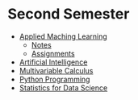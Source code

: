 # Second Semester
* [Applied Maching Learning](Second%20Semester/Applied%20Maching%20Learning/)
    * [Notes](/Applied%20Maching%20Learning/Notes)
    * [Assignments](/Applied%20Maching%20Learning/Assignments)
* [Artificial Intelligence]()
* [Multivariable Calculus]()
* [Python Programming]()
* [Statistics for Data Science]()
